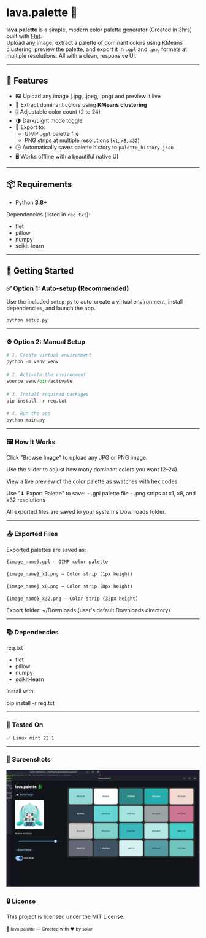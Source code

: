 # lava.palette 🐉

**lava.palette** is a simple, modern color palette generator (Created in 3hrs) built with [Flet](https://flet.dev/).  
Upload any image, extract a palette of dominant colors using KMeans clustering, preview the palette, and export it in `.gpl` and `.png` formats at multiple resolutions. All with a clean, responsive UI.

---

## 🎨 Features

- 🖼 Upload any image (.jpg, .jpeg, .png) and preview it live
- 🎯 Extract dominant colors using **KMeans clustering**
- 🎚 Adjustable color count (2 to 24)
- 🌗 Dark/Light mode toggle
- 📁 Export to:
  - GIMP `.gpl` palette file
  - PNG strips at multiple resolutions (`x1`, `x8`, `x32`)
- 🕒 Automatically saves palette history to `palette_history.json`
- 🖥 Works offline with a beautiful native UI

---

## 📦 Requirements

- Python **3.8+**

Dependencies (listed in `req.txt`):

- flet
- pillow
- numpy
- scikit-learn
---

## 🚀 Getting Started

### ✅ Option 1: Auto-setup (Recommended)

Use the included `setup.py` to auto-create a virtual environment, install dependencies, and launch the app.

```bash
python setup.py
```
---

### ⚙️ Option 2: Manual Setup

```py
# 1. Create virtual environment
python -m venv venv

# 2. Activate the environment
source venv/bin/activate

# 3. Install required packages
pip install -r req.txt

# 4. Run the app
python main.py
```

---

### 🖼 How It Works

Click "Browse Image" to upload any JPG or PNG image.

Use the slider to adjust how many dominant colors you want (2–24).

View a live preview of the color palette as swatches with hex codes.

Use "⬇ Export Palette" to save:
    - .gpl palette file
    - .png strips at x1, x8, and x32 resolutions

All exported files are saved to your system's Downloads folder.

---

### 📤 Exported Files

Exported palettes are saved as:

    {image_name}.gpl – GIMP color palette

    {image_name}_x1.png – Color strip (1px height)

    {image_name}_x8.png – Color strip (8px height)

    {image_name}_x32.png – Color strip (32px height)

Export folder: ~/Downloads (user's default Downloads directory)

---

### 📚 Dependencies

req.txt

- flet
- pillow
- numpy
- scikit-learn

Install with:

pip install -r req.txt

---

### 🧪 Tested On

    ✅ Linux mint 22.1

---

### 📸 Screenshots

![lava.palette + miku](image.png)

### 🔒 License

This project is licensed under the MIT License.

<sup>🐉 lava.palette — Created with ❤️ by solar<sup>
